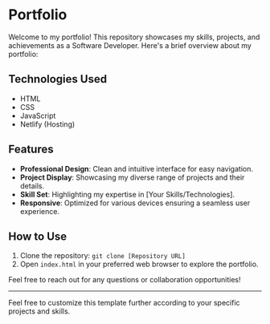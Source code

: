 # Portfolio

Welcome to my portfolio! This repository showcases my skills, projects, and achievements as a Software Developer. Here's a brief overview about my portfolio:

## Technologies Used
- HTML
- CSS
- JavaScript
- Netlify (Hosting)

## Features
- **Professional Design**: Clean and intuitive interface for easy navigation.
- **Project Display**: Showcasing my diverse range of projects and their details.
- **Skill Set**: Highlighting my expertise in [Your Skills/Technologies].
- **Responsive**: Optimized for various devices ensuring a seamless user experience.

## How to Use
1. Clone the repository: `git clone [Repository URL]`
2. Open `index.html` in your preferred web browser to explore the portfolio.

Feel free to reach out for any questions or collaboration opportunities!

---

Feel free to customize this template further according to your specific projects and skills.
